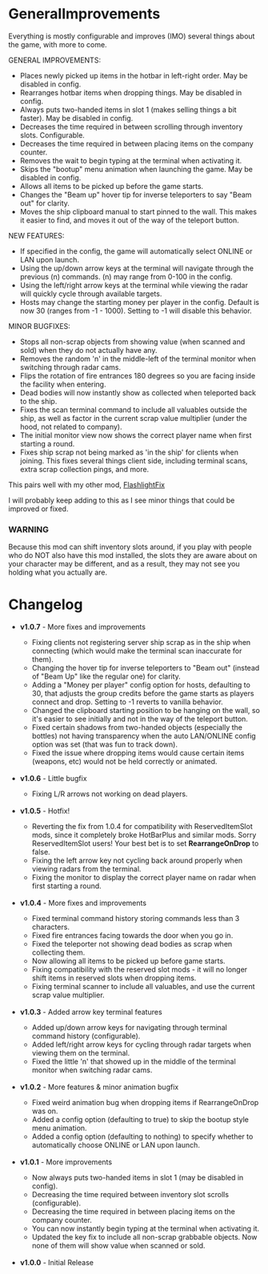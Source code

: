 # GeneralImprovements

Everything is mostly configurable and improves (IMO) several things about the game, with more to come.

GENERAL IMPROVEMENTS:
<ul>
	<li>Places newly picked up items in the hotbar in left-right order. May be disabled in config.</li>
	<li>Rearranges hotbar items when dropping things. May be disabled in config.</li>
	<li>Always puts two-handed items in slot 1 (makes selling things a bit faster). May be disabled in config.</li>
	<li>Decreases the time required in between scrolling through inventory slots. Configurable.</li>
	<li>Decreases the time required in between placing items on the company counter.</li>
	<li>Removes the wait to begin typing at the terminal when activating it.</li>
	<li>Skips the "bootup" menu animation when launching the game. May be disabled in config.</li>
	<li>Allows all items to be picked up before the game starts.</li>
	<li>Changes the "Beam up" hover tip for inverse teleporters to say "Beam out" for clarity.</li>
	<li>Moves the ship clipboard manual to start pinned to the wall. This makes it easier to find, and moves it out of the way of the teleport button.</li>
</ul>

NEW FEATURES:
<ul>
	<li>If specified in the config, the game will automatically select ONLINE or LAN upon launch.</li>
	<li>Using the up/down arrow keys at the terminal will navigate through the previous (n) commands. (n) may range from 0-100 in the config.</li>
	<li>Using the left/right arrow keys at the terminal while viewing the radar will quickly cycle through available targets.</li>
	<li>Hosts may change the starting money per player in the config. Default is now 30 (ranges from -1 - 1000). Setting to -1 will disable this behavior.</li>
</ul>

MINOR BUGFIXES:
<ul>
	<li>Stops all non-scrap objects from showing value (when scanned and sold) when they do not actually have any.</li>
	<li>Removes the random 'n' in the middle-left of the terminal monitor when switching through radar cams.</li>
	<li>Flips the rotation of fire entrances 180 degrees so you are facing inside the facility when entering.</li>
	<li>Dead bodies will now instantly show as collected when teleported back to the ship.</li>
	<li>Fixes the scan terminal command to include all valuables outside the ship, as well as factor in the current scrap value multiplier (under the hood, not related to company).</li>
	<li>The initial monitor view now shows the correct player name when first starting a round.</li>
	<li>Fixes ship scrap not being marked as 'in the ship' for clients when joining. This fixes several things client side, including terminal scans, extra scrap collection pings, and more.</li>
</ul>

This pairs well with my other mod, <a href="https://thunderstore.io/c/lethal-company/p/ShaosilGaming/FlashlightFix/">FlashlightFix</a>

I will probably keep adding to this as I see minor things that could be improved or fixed.

### WARNING

Because this mod can shift inventory slots around, if you play with people who do NOT also have this mod installed, the slots they are aware about on your character may be different, and as a result, they may not see you holding what you actually are.

# Changelog

<ul>
	<li><b>v1.0.7</b> - More fixes and improvements</li>
	<ul>
		<li>Fixing clients not registering server ship scrap as in the ship when connecting (which would make the terminal scan inaccurate for them).</li>
		<li>Changing the hover tip for inverse teleporters to "Beam out" (instead of "Beam Up" like the regular one) for clarity.</li>
		<li>Adding a "Money per player" config option for hosts, defaulting to 30, that adjusts the group credits before the game starts as players connect and drop. Setting to -1 reverts to vanilla behavior.</li>
		<li>Changed the clipboard starting position to be hanging on the wall, so it's easier to see initially and not in the way of the teleport button.</li>
		<li>Fixed certain shadows from two-handed objects (especially the bottles) not having transparency when the auto LAN/ONLINE config option was set (that was fun to track down).</li>
		<li>Fixed the issue where dropping items would cause certain items (weapons, etc) would not be held correctly or animated.</li>
	</ul>
	&nbsp;
	<li><b>v1.0.6</b> - Little bugfix</li>
	<ul>
		<li>Fixing L/R arrows not working on dead players.</li>
	</ul>
	&nbsp;
	<li><b>v1.0.5</b> - Hotfix!</li>
	<ul>
		<li>Reverting the fix from 1.0.4 for compatibility with ReservedItemSlot mods, since it completely broke HotBarPlus and similar mods. Sorry ReservedItemSlot users! Your best bet is to set <b>RearrangeOnDrop</b> to false.</li>
		<li>Fixing the left arrow key not cycling back around properly when viewing radars from the terminal.</li>
		<li>Fixing the monitor to display the correct player name on radar when first starting a round.</li>
	</ul>
	&nbsp;
	<li><b>v1.0.4</b> - More fixes and improvements</li>
	<ul>
		<li>Fixed terminal command history storing commands less than 3 characters.</li>
		<li>Fixed fire entrances facing towards the door when you go in.</li>
		<li>Fixed the teleporter not showing dead bodies as scrap when collecting them.</li>
		<li>Now allowing all items to be picked up before game starts.</li>
		<li>Fixing compatibility with the reserved slot mods - it will no longer shift items in reserved slots when dropping items.</li>
		<li>Fixing terminal scanner to include all valuables, and use the current scrap value multiplier.</li>
	</ul>
	&nbsp;
	<li><b>v1.0.3</b> - Added arrow key terminal features</li>
	<ul>
		<li>Added up/down arrow keys for navigating through terminal command history (configurable).</li>
		<li>Added left/right arrow keys for cycling through radar targets when viewing them on the terminal.</li>
		<li>Fixed the little 'n' that showed up in the middle of the terminal monitor when switching radar cams.</li>
	</ul>
	&nbsp;
	<li><b>v1.0.2</b> - More features & minor animation bugfix</li>
	<ul>
		<li>Fixed weird animation bug when dropping items if RearrangeOnDrop was on.</li>
		<li>Added a config option (defaulting to true) to skip the bootup style menu animation.</li>
		<li>Added a config option (defaulting to nothing) to specify whether to automatically choose ONLINE or LAN upon launch.</li>
	</ul>
	&nbsp;
	<li><b>v1.0.1</b> - More improvements</li>
	<ul>
		<li>Now always puts two-handed items in slot 1 (may be disabled in config).</li>
		<li>Decreasing the time required between inventory slot scrolls (configurable).</li>
		<li>Decreasing the time required in between placing items on the company counter.</li>
		<li>You can now instantly begin typing at the terminal when activating it.</li>
		<li>Updated the key fix to include all non-scrap grabbable objects. Now none of them will show value when scanned or sold.</li>
	</ul>
	&nbsp;
	<li><b>v1.0.0</b> - Initial Release</li>
</ul>